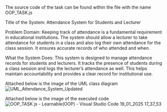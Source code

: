 The source code of the task can be found within the file with the name OOP_TASK.js

Title of the System: Attendance System for Students and Lecturer

Problem Domain:
Keeping track of attendance is a fundamental requirement in educational institutions. The system should allow a lecturer to take attendance for students in a class and also log their own attendance for the class session. It ensures accurate records of who attended and when.

What the System Does:
This system is designed to manage attendance records for students and lecturers. It tracks the presence of students during a class session and logs the lecturer’s attendance as well. This helps maintain accountability and provides a clear record for institutional use.

Attached below is the image of the UML class diagram
![UML_Attendance_System_Updated](https://github.com/user-attachments/assets/8dbdb866-7dc9-401d-817a-0f97036fc6b2)

Attached below is the image of the executed code
![OOP_TASK js - Learnable(OOP) - Visual Studio Code 19_01_2025 17_37_53](https://github.com/user-attachments/assets/98a2b410-52a3-4f6a-89d2-a645f64b21a8)

